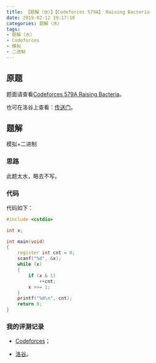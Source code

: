```yaml
---
title: 【题解（水）】【Codeforces 579A】 Raising Bacteria
date: 2019-02-12 19:17:10
categories: 题解（水）
tags:
- 题解（水）
- Codeforces
- 模拟
- 二进制
---
```


## 原题

题面请查看[Codeforces 579A Raising Bacteria](http://codeforces.com/problemset/problem/579/A)。

也可在洛谷上查看：[传送门](https://www.luogu.org/problemnew/show/CF579A)。

## 题解

模拟+二进制

<!-- more -->

### 思路

此题太水，略去不写。

### 代码

代码如下：

```cpp
#include <cstdio>

int x;

int main(void)
{
    register int cnt = 0;
    scanf("%d", &x);
    while (x)
    {
        if (x & 1)
            ++cnt;
        x >>= 1;
    }
    printf("%d\n", cnt);
    return 0;
}
```

### 我的评测记录

- [Codeforces](http://codeforces.com/contest/579/submission/49825335)；

- [洛谷](https://www.luogu.org/recordnew/show/16227402)。

